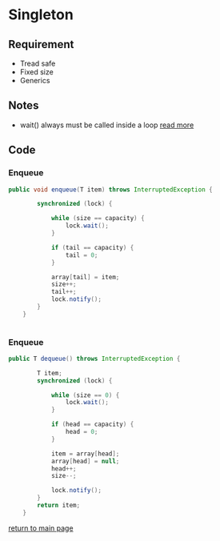# Singleton

## Requirement 

* Tread safe 
* Fixed size
* Generics
 

## Notes 

* wait() always must be called inside a loop [read more](https://stackoverflow.com/questions/1038007/why-should-wait-always-be-called-inside-a-loop)


## Code 

### Enqueue

```java
public void enqueue(T item) throws InterruptedException {

        synchronized (lock) {

            while (size == capacity) {
                lock.wait();
            }

            if (tail == capacity) {
                tail = 0;
            }

            array[tail] = item;
            size++;
            tail++;
            lock.notify();
        }
    }
   
``` 

### Enqueue

```java
public T dequeue() throws InterruptedException {

        T item;
        synchronized (lock) {

            while (size == 0) {
                lock.wait();
            }

            if (head == capacity) {
                head = 0;
            }

            item = array[head];
            array[head] = null;
            head++;
            size--;

            lock.notify();
        }
        return item;
    }
```

[return to main page](../../../../../../README.md)
